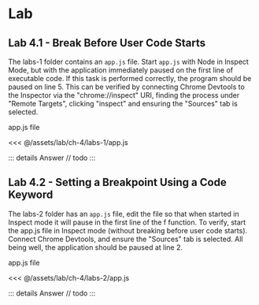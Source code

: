 # Lab

## Lab 4.1 - Break Before User Code Starts

The labs-1 folder contains an `app.js` file. Start `app.js` with Node in Inspect Mode, but with the application immediately paused on the first line of executable code.
If this task is performed correctly, the program should be paused on line 5. This can be verified by connecting Chrome Devtools to the Inspector via the "chrome://inspect" URI, finding the process under "Remote Targets", clicking "inspect" and ensuring the "Sources" tab is selected.

app.js file

<<< @/assets/lab/ch-4/labs-1/app.js

::: details Answer
// todo
:::

## Lab 4.2 - Setting a Breakpoint Using a Code Keyword

The labs-2 folder has an `app.js` file, edit the file so that when started in Inspect mode it will pause in the first line of the f function.
To verify, start the app.js file in Inspect mode (without breaking before user code starts). Connect Chrome Devtools, and ensure the "Sources" tab is selected. All being well, the application should be paused at line 2.

app.js file

<<< @/assets/lab/ch-4/labs-2/app.js

::: details Answer
// todo
:::
